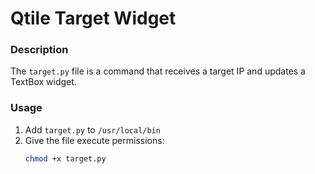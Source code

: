 # Qtile Target Widget

### Description
The `target.py` file is a command that receives a target IP and updates a TextBox widget.

### Usage
1. Add `target.py` to `/usr/local/bin`
2. Give the file execute permissions:
    ```sh
    chmod +x target.py
    ```
